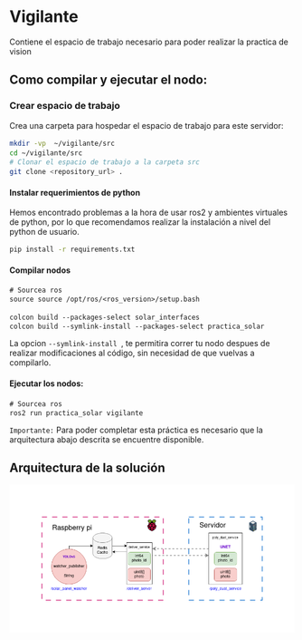 # Vigilante

Contiene el espacio de trabajo necesario para poder realizar la practica de vision 

## Como compilar y ejecutar el nodo:

### Crear espacio de trabajo 

Crea una carpeta para hospedar el espacio de trabajo para este servidor: 

````bash
mkdir -vp  ~/vigilante/src
cd ~/vigilante/src
# Clonar el espacio de trabajo a la carpeta src
git clone <repository_url> .
````

#### Instalar requerimientos de python

Hemos encontrado problemas a la hora de usar ros2 y ambientes virtuales de python, por lo que recomendamos realizar la instalación a nivel del python de usuario. 

```bash
pip install -r requirements.txt
```

#### Compilar nodos

```baash
# Sourcea ros
source source /opt/ros/<ros_version>/setup.bash

colcon build --packages-select solar_interfaces
colcon build --symlink-install --packages-select practica_solar
```
La opcion `--symlink-install `, te permitira correr tu nodo despues de realizar modificaciones al código,  sin necesidad de que vuelvas a compilarlo.

#### Ejecutar los nodos:

```
# Sourcea ros
ros2 run practica_solar vigilante
```
`Importante:` Para poder completar esta práctica es necesario que la arquitectura abajo descrita se encuentre disponible. 

## Arquitectura de la solución
![](/arquitectura.png)